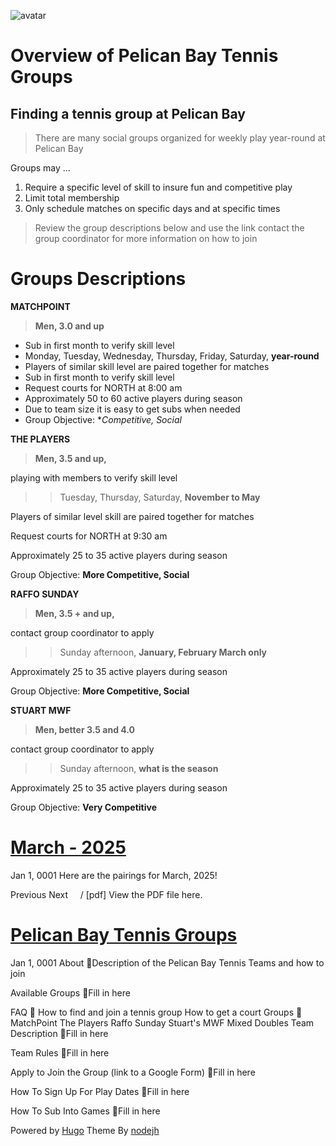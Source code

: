 ![avatar](/images/avatar.png)

# Overview of Pelican Bay Tennis Groups

## Finding a tennis group at Pelican Bay

> There are many social groups organized for weekly play year-round at Pelican Bay<br>

Groups may ...

1. Require a specific level of skill to insure fun and competitive play
2. Limit total membership
3. Only schedule matches on specific days and at specific times

> Review the group descriptions below and use the link contact the group coordinator for more information on how to join

# Groups Descriptions

**MATCHPOINT**

> **Men, 3.0 and up**

* Sub in first month to verify skill level
* Monday, Tuesday, Wednesday, Thursday, Friday, Saturday, **year-round**
* Players of similar skill level are paired together for matches
* Sub in first month to verify skill level
* Request courts for NORTH at 8:00 am
* Approximately  50 to 60 active players during season
* Due to team size it is easy to get subs when needed
* Group Objective: **Competitive, Social*

**THE PLAYERS**

> **Men, 3.5 and up,**<br>

playing with members to verify skill level

>> Tuesday, Thursday, Saturday, **November to May**<br>

Players of similar level skill are paired together for matches<br>

Request courts for NORTH at 9:30 am<br>

Approximately  25 to 35 active players during season<br>

Group Objective: **More Competitive, Social**

**RAFFO SUNDAY**

> **Men, 3.5 + and up,**<br>

contact group coordinator to apply

>> Sunday afternoon, **January, February March only**<br>

Approximately  25 to 35 active players during season<br>

Group Objective: **More Competitive, Social**

**STUART MWF**

> **Men, better 3.5 and 4.0**<br>

contact group coordinator to apply

>> Sunday afternoon, **what is the season**<br>

Approximately  25 to 35 active players during season<br>

Group Objective: **Very Competitive**

# [March - 2025](/page/march-2025/)

<time>Jan 1, 0001</time> Here are the pairings for March, 2025!<br>

Previous Next     / [pdf] View the PDF file here.

# [Pelican Bay Tennis Groups](/about/)

<time>Jan 1, 0001</time> About 🔗Description of the Pelican Bay Tennis Teams and how to join<br>

Available Groups 🔗Fill in here<br>

FAQ 🔗 How to find and join a tennis group How to get a court Groups 🔗 MatchPoint The Players Raffo Sunday Stuart's MWF Mixed Doubles Team Description 🔗Fill in here<br>

Team Rules 🔗Fill in here<br>

Apply to Join the Group (link to a Google Form) 🔗Fill in here<br>

How To Sign Up For Play Dates 🔗Fill in here<br>

How To Sub Into Games 🔗Fill in here

Powered by [Hugo](http://www.gohugo.io/) Theme By [nodejh](https://github.com/nodejh/hugo-theme-mini)
